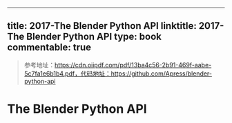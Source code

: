 
---
title: 2017-The Blender Python API
linktitle: 2017-The Blender Python API
type: book
commentable: true
---

> 参考地址：https://cdn.oiipdf.com/pdf/13ba4c56-2b91-469f-aabe-5c7fa1e6b1b4.pdf，代码地址：https://github.com/Apress/blender-python-api

# The Blender Python API

    